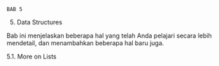     BAB 5

5. Data Structures

Bab ini menjelaskan beberapa hal yang telah Anda pelajari secara lebih mendetail, dan menambahkan beberapa hal baru juga.

5.1. More on Lists
